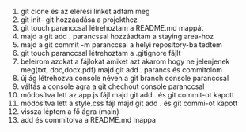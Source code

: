 1. git clone és az elérési linket adtam meg
2. git init- git hozzáadása a projekthez
3. git touch paranccsal létrehoztam a README.md mappát 
4. majd a git add . parancssal hozzáadtam a staying area-hoz 
5. majd a git commit -m paranccsal a helyi repository-ba tedtem 
6. git touch paranccsal létrehoztam a .gitignore fájlt 
7. beleírom azokat a fájlokat amiket azt akarom hogy ne jelenjenek meg(txt, doc,docx,pdf) majd git add . parancs és commitolom
8. új ág létrehozva console néven a git branch console paranccsal
9. váltás a console ágra a git chechout console paranccsal
10. módosítva lett az app.js fájl majd git add . és git commit-ot kapott
11. módosítva lett a style.css fájl majd git add . és git commi-ot kapott
12. vissza léptem a fő ágra (main)
13. add és commitolva a README.md mappa